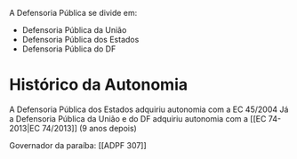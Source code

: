 A Defensoria Pública se divide em:
- Defensoria Pública da União
- Defensoria Pública dos Estados
- Defensoria Pública do DF
# Histórico da Autonomia
A Defensoria Pública dos Estados adquiriu autonomia com a EC 45/2004
Já a Defensoria Pública da União e do DF adquiriu autonomia com a [[EC 74-2013|EC 74/2013]] (9 anos depois)


Governador da paraíba: [[ADPF 307]]
